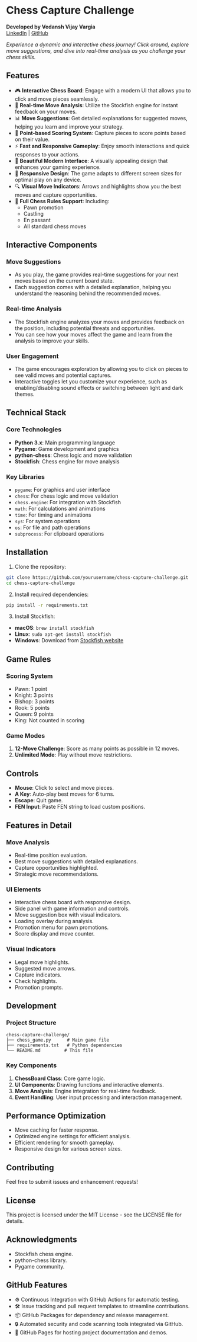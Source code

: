 # Chess Capture Challenge

**Developed by Vedansh Vijay Vargia**  
[LinkedIn](https://www.linkedin.com/in/vedansh-vijayvargia-41a64421b/) | [GitHub](https://github.com/vedanshvijay/vedanshvijay)

*Experience a dynamic and interactive chess journey! Click around, explore move suggestions, and dive into real-time analysis as you challenge your chess skills.*

## Features

- 🎮 **Interactive Chess Board**: Engage with a modern UI that allows you to click and move pieces seamlessly.
- 🤖 **Real-time Move Analysis**: Utilize the Stockfish engine for instant feedback on your moves.
- 📊 **Move Suggestions**: Get detailed explanations for suggested moves, helping you learn and improve your strategy.
- 🎯 **Point-based Scoring System**: Capture pieces to score points based on their value.
- ⚡ **Fast and Responsive Gameplay**: Enjoy smooth interactions and quick responses to your actions.
- 🎨 **Beautiful Modern Interface**: A visually appealing design that enhances your gaming experience.
- 📱 **Responsive Design**: The game adapts to different screen sizes for optimal play on any device.
- 🔍 **Visual Move Indicators**: Arrows and highlights show you the best moves and capture opportunities.
- 👑 **Full Chess Rules Support**: Including:
  - Pawn promotion
  - Castling
  - En passant
  - All standard chess moves

## Interactive Components

### Move Suggestions
- As you play, the game provides real-time suggestions for your next moves based on the current board state. 
- Each suggestion comes with a detailed explanation, helping you understand the reasoning behind the recommended moves.

### Real-time Analysis
- The Stockfish engine analyzes your moves and provides feedback on the position, including potential threats and opportunities.
- You can see how your moves affect the game and learn from the analysis to improve your skills.

### User Engagement
- The game encourages exploration by allowing you to click on pieces to see valid moves and potential captures.
- Interactive toggles let you customize your experience, such as enabling/disabling sound effects or switching between light and dark themes.

## Technical Stack

### Core Technologies
- **Python 3.x**: Main programming language
- **Pygame**: Game development and graphics
- **python-chess**: Chess logic and move validation
- **Stockfish**: Chess engine for move analysis

### Key Libraries
- `pygame`: For graphics and user interface
- `chess`: For chess logic and move validation
- `chess.engine`: For integration with Stockfish
- `math`: For calculations and animations
- `time`: For timing and animations
- `sys`: For system operations
- `os`: For file and path operations
- `subprocess`: For clipboard operations

## Installation

1. Clone the repository:
```bash
git clone https://github.com/yourusername/chess-capture-challenge.git
cd chess-capture-challenge
```

2. Install required dependencies:
```bash
pip install -r requirements.txt
```

3. Install Stockfish:
- **macOS**: `brew install stockfish`
- **Linux**: `sudo apt-get install stockfish`
- **Windows**: Download from [Stockfish website](https://stockfishchess.org/download/)

## Game Rules

### Scoring System
- Pawn: 1 point
- Knight: 3 points
- Bishop: 3 points
- Rook: 5 points
- Queen: 9 points
- King: Not counted in scoring

### Game Modes
1. **12-Move Challenge**: Score as many points as possible in 12 moves.
2. **Unlimited Mode**: Play without move restrictions.

## Controls

- **Mouse**: Click to select and move pieces.
- **A Key**: Auto-play best moves for 6 turns.
- **Escape**: Quit game.
- **FEN Input**: Paste FEN string to load custom positions.

## Features in Detail

### Move Analysis
- Real-time position evaluation.
- Best move suggestions with detailed explanations.
- Capture opportunities highlighted.
- Strategic move recommendations.

### UI Elements
- Interactive chess board with responsive design.
- Side panel with game information and controls.
- Move suggestion box with visual indicators.
- Loading overlay during analysis.
- Promotion menu for pawn promotions.
- Score display and move counter.

### Visual Indicators
- Legal move highlights.
- Suggested move arrows.
- Capture indicators.
- Check highlights.
- Promotion prompts.

## Development

### Project Structure
```
chess-capture-challenge/
├── chess_game.py      # Main game file
├── requirements.txt   # Python dependencies
└── README.md         # This file
```

### Key Components
1. **ChessBoard Class**: Core game logic.
2. **UI Components**: Drawing functions and interactive elements.
3. **Move Analysis**: Engine integration for real-time feedback.
4. **Event Handling**: User input processing and interaction management.

## Performance Optimization

- Move caching for faster response.
- Optimized engine settings for efficient analysis.
- Efficient rendering for smooth gameplay.
- Responsive design for various screen sizes.

## Contributing

Feel free to submit issues and enhancement requests!

## License

This project is licensed under the MIT License - see the LICENSE file for details.

## Acknowledgments

- Stockfish chess engine.
- python-chess library.
- Pygame community.

## GitHub Features

- ⚙️ Continuous Integration with GitHub Actions for automatic testing.
- 🛠️ Issue tracking and pull request templates to streamline contributions.
- 📦 GitHub Packages for dependency and release management.
- 🔒 Automated security and code scanning tools integrated via GitHub.
- 🚀 GitHub Pages for hosting project documentation and demos.
